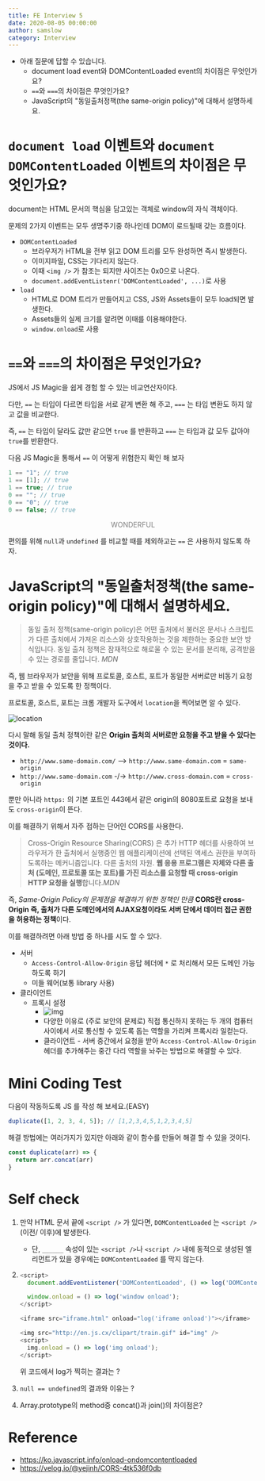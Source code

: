 ```yaml
---
title: FE Interview 5
date: 2020-08-05 00:00:00
author: samslow
category: Interview
---
```


- 아래 질문에 답할 수 있습니다.
  - document load event와 DOMContentLoaded event의 차이점은 무엇인가요?
  - `==`와 `===`의 차이점은 무엇인가요?
  - JavaScript의 "동일출처정책(the same-origin policy)"에 대해서 설명하세요.

# `document load` 이벤트와 `document DOMContentLoaded` 이벤트의 차이점은 무엇인가요?

document는 HTML 문서의 핵심을 담고있는 객체로 window의 자식 객체이다.

문제의 2가지 이벤트는 모두 생명주기중 하나인데 DOM이 로드될때 갖는 흐름이다.

- `DOMContentLoaded`
  - 브라우저가 HTML을 전부 읽고 DOM 트리를 모두 완성하면 즉시 발생한다.
  - 이미지파일, CSS는 기다리지 않는다.
  - 이때 `<img />` 가 참조는 되지만 사이즈는 0x0으로 나온다.
  - `document.addEventListenr('DOMContentLoaded', ...)`로 사용
- `load`
  - HTML로 DOM 트리가 만들어지고 CSS, JS와 Assets들이 모두 load되면 발생한다.
  - Assets들의 실제 크기를 알려면 이때를 이용해야한다.
  - `window.onload`로 사용

# `==`와 `===`의 차이점은 무엇인가요?

JS에서 JS Magic을 쉽게 경험 할 수 있는 비교연산자이다.

다만, `==` 는 타입이 다르면 타입을 서로 같게 변환 해 주고, `===` 는 타입 변환도 하지 않고 값을 비교한다.

즉, `==` 는 타입이 달라도 값만 같으면 `true` 를 반환하고 `===` 는 타입과 값 모두 값아야 `true`를 반환한다.

다음 JS Magic을 통해서 `==` 이 어떻게 위험한지 확인 해 보자

```js
1 == "1"; // true
1 == [1]; // true
1 == true; // true
0 == ""; // true
0 == "0"; // true
0 == false; // true
```

<div align="center" style="color: gray">WONDERFUL</div>

편의를 위해 `null`과 `undefined` 를 비교할 때를 제외하고는 `==` 은 사용하지 않도록 하자.

# JavaScript의 "동일출처정책(the same-origin policy)"에 대해서 설명하세요.

> 동일 출처 정책(same-origin policy)은 어떤 출처에서 불러온 문서나 스크립트가 다른 출처에서 가져온 리소스와 상호작용하는 것을 제한하는 중요한 보안 방식입니다. 동일 출처 정책은 잠재적으로 해로울 수 있는 문서를 분리해, 공격받을 수 있는 경로를 줄입니다. _MDN_

즉, 웹 브라우저가 보안을 위해 프로토콜, 호스트, 포트가 동일한 서버로만 비동기 요청을 주고 받을 수 있도록 한 정책이다.

프로토콜, 호스트, 포트는 크롬 개발자 도구에서 `location`을 찍어보면 알 수 있다.

![location](https://www.dropbox.com/s/6t272nxvf1bh23v/%EC%8A%A4%ED%81%AC%EB%A6%B0%EC%83%B7%202020-08-05%2004.24.41.png?raw=1)

다시 말해 동일 출처 정책이란 같은 **Origin 출처의 서버로만 요청을 주고 받을 수 있다는 것이다.**

- `http://www.same-domain.com/` --> `http://www.same-domain.com` = `same-origin`
- `http://www.same-domain.com` -/-> `http://www.cross-domain.com` = `cross-origin`

뿐만 아니라 `https:` 의 기본 포트인 443에서 같은 origin의 8080포트로 요청을 보내도 `cross-origin`이 뜬다.

이를 해결하기 위해서 자주 접하는 단어인 CORS를 사용한다.

> Cross-Origin Resource Sharing(CORS) 은 추가 HTTP 헤더를 사용하여 브라우저가 한 출처에서 실행중인 웹 애플리케이션에 선택된 액세스 권한을 부여하도록하는 메커니즘입니다. 다른 출처의 자원. **웹 응용 프로그램은 자체와 다른 출처 (도메인, 프로토콜 또는 포트)를 가진 리소스를 요청할 때 cross-origin HTTP 요청을 실행**합니다._MDN_

즉, _Same-Origin Policy의 문제점을 해결하기 위한 정책인 만큼_ **CORS란 cross-Origin 즉, 출처가 다른 도메인에서의 AJAX요청이라도 서버 단에서 데이터 접근 권한을 허용하는 정책**이다.

이를 해결하려면 아래 방법 중 하나를 시도 할 수 있다.

- 서버
  - `Access-Control-Allow-Origin` 응답 헤더에 `*` 로 처리해서 모든 도메인 가능하도록 하기
  - 미들 웨어(보통 library 사용)
- 클라이언트
  - 프록시 설정
    - ![img](https://media.vlpt.us/post-images/yejinh/8650aaa0-3111-11ea-9a27-fbf26c473eb5/Proxy-Server.png)
    - 다양한 이유로 (주로 보안의 문제로) 직접 통신하지 못하는 두 개의 컴퓨터 사이에서 서로 통신할 수 있도록 돕는 역할을 가리켜 프록시라 일컫는다.
    - 클라이언트 - 서버 중간에서 요청을 받아 `Access-Control-Allow-Origin`헤더를 추가해주는 중간 다리 역할을 놔주는 방법으로 해결할 수 있다.

# Mini Coding Test

다음이 작동하도록 JS 를 작성 해 보세요.(EASY)

```js
duplicate([1, 2, 3, 4, 5]); // [1,2,3,4,5,1,2,3,4,5]
```

해결 방법에는 여러가지가 있지만 아래와 같이 함수를 만들어 해결 할 수 있을 것이다.

```js
const duplicate(arr) => {
  return arr.concat(arr)
}
```

# Self check

1. 만약 HTML 문서 끝에 `<script />` 가 있다면, `DOMContentLoaded` 는 `<script />` (이전/ 이후)에 발생한다.

   - 단, `______` 속성이 있는 `<script />`나 `<script />` 내에 동적으로 생성된 엘리먼트가 있을 경우에는 `DOMContentLoaded` 를 막지 않는다.

2. ```js
   <script>
     document.addEventListener('DOMContentLoaded', () => log('DOMContentLoaded'));

     window.onload = () => log('window onload');
   </script>

   <iframe src="iframe.html" onload="log('iframe onload')"></iframe>

   <img src="http://en.js.cx/clipart/train.gif" id="img" />
   <script>
     img.onload = () => log('img onload');
   </script>
   ```

   위 코드에서 log가 찍히는 결과는 ?

3. `null == undefined`의 결과와 이유는 ?
4. Array.prototype의 method중 concat()과 join()의 차이점은?

# Reference

- https://ko.javascript.info/onload-ondomcontentloaded
- https://velog.io/@yejinh/CORS-4tk536f0db
